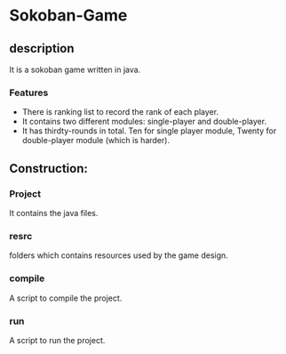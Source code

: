 # Sokoban-Game

## description
It is a sokoban game written in java.

### Features
* There is ranking list to record the rank of each player.
* It contains two different modules: single-player and double-player.
* It has thirdty-rounds in total. Ten for single player module, Twenty for double-player module (which is harder).



## Construction:

### Project 
It contains the java files.

### resrc 
folders which contains resources used by the game design.

### compile 
A script to compile the project.

### run
A script to run the project.


